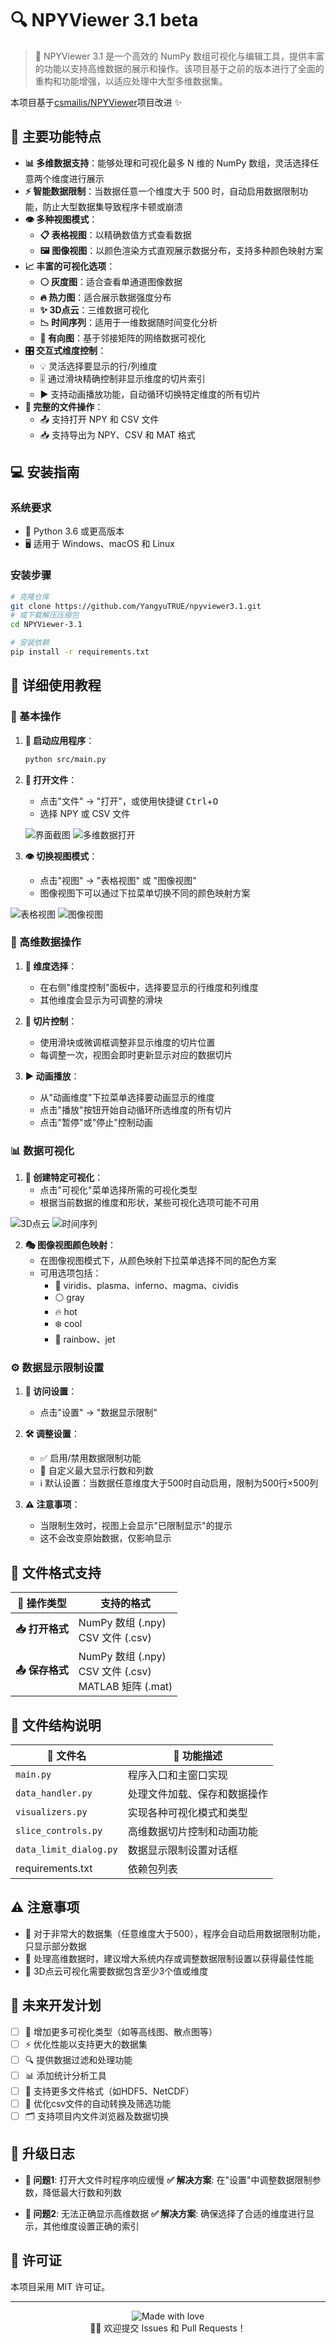 # 🔍 NPYViewer 3.1 beta

> 💫 NPYViewer 3.1 是一个高效的 NumPy 数组可视化与编辑工具，提供丰富的功能以支持高维数据的展示和操作。该项目基于之前的版本进行了全面的重构和功能增强，以适应处理中大型多维数据集。

本项目基于[csmailis/NPYViewer](https://github.com/csmailis/NPYViewer)项目改进 ✨

## 🚀 主要功能特点

- **📊 多维数据支持**：能够处理和可视化最多 N 维的 NumPy 数组，灵活选择任意两个维度进行展示
- **⚡ 智能数据限制**：当数据任意一个维度大于 500 时，自动启用数据限制功能，防止大型数据集导致程序卡顿或崩溃
- **👁️ 多种视图模式**：
  - **📋 表格视图**：以精确数值方式查看数据
  - **🖼️ 图像视图**：以颜色渲染方式直观展示数据分布，支持多种颜色映射方案
- **📈 丰富的可视化选项**：
  - **⚪ 灰度图**：适合查看单通道图像数据
  - **🔥 热力图**：适合展示数据强度分布
  - **✨ 3D点云**：三维数据可视化
  - **📉 时间序列**：适用于一维数据随时间变化分析
  - **🔄 有向图**：基于邻接矩阵的网络数据可视化
- **🎛️ 交互式维度控制**：
  - 💡 灵活选择要显示的行/列维度
  - 🎚️ 通过滑块精确控制非显示维度的切片索引
  - ▶️ 支持动画播放功能，自动循环切换特定维度的所有切片
- **📂 完整的文件操作**：
  - 📤 支持打开 NPY 和 CSV 文件
  - 📥 支持导出为 NPY、CSV 和 MAT 格式

## 💻 安装指南

### 系统要求
- 🐍 Python 3.6 或更高版本
- 🖥️ 适用于 Windows、macOS 和 Linux

### 安装步骤

```bash
# 克隆仓库
git clone https://github.com/YangyuTRUE/npyviewer3.1.git
# 或下载解压压缩包
cd NPYViewer-3.1

# 安装依赖
pip install -r requirements.txt
```

## 📖 详细使用教程

### 🔰 基本操作

1. **🚀 启动应用程序**：
   ```bash
   python src/main.py
   ```

2. **📂 打开文件**：
   - 点击"文件" → "打开"，或使用快捷键 <kbd>Ctrl</kbd>+<kbd>O</kbd>
   - 选择 NPY 或 CSV 文件
    
   ![界面截图](img/image.png)
   ![多维数据打开](img/image-1.png)

3. **👁️ 切换视图模式**：
   - 点击"视图" → "表格视图" 或 "图像视图"
   - 图像视图下可以通过下拉菜单切换不同的颜色映射方案
  
  ![表格视图](img/image-2.png)
  ![图像视图](img/image-3.png)

### 🧩 高维数据操作

1. **🔀 维度选择**：
   - 在右侧"维度控制"面板中，选择要显示的行维度和列维度
   - 其他维度会显示为可调整的滑块

2. **🔎 切片控制**：
   - 使用滑块或微调框调整非显示维度的切片位置
   - 每调整一次，视图会即时更新显示对应的数据切片

3. **▶️ 动画播放**：
   - 从"动画维度"下拉菜单选择要动画显示的维度
   - 点击"播放"按钮开始自动循环所选维度的所有切片
   - 点击"暂停"或"停止"控制动画

### 📊 数据可视化

1. **🎨 创建特定可视化**：
   - 点击"可视化"菜单选择所需的可视化类型
   - 根据当前数据的维度和形状，某些可视化选项可能不可用
  
  ![3D点云](img/image-4.png)
  ![时间序列](img/image-5.png)

2. **🎭 图像视图颜色映射**：
   - 在图像视图模式下，从颜色映射下拉菜单选择不同的配色方案
   - 可用选项包括：
     - 🌈 viridis、plasma、inferno、magma、cividis
     - ⚪ gray
     - 🔥 hot
     - ❄️ cool
     - 🌈 rainbow、jet

### ⚙️ 数据显示限制设置

1. **🔧 访问设置**：
   - 点击"设置" → "数据显示限制"

2. **🛠️ 调整设置**：
   - ✅ 启用/禁用数据限制功能
   - 📏 自定义最大显示行数和列数
   - ℹ️ 默认设置：当数据任意维度大于500时自动启用，限制为500行×500列

3. **⚠️ 注意事项**：
   - 当限制生效时，视图上会显示"已限制显示"的提示
   - 这不会改变原始数据，仅影响显示

## 📄 文件格式支持

| 🔣 操作类型 | 支持的格式 |
|---------|---------|
| **📥 打开格式** | NumPy 数组 (.npy)<br>CSV 文件 (.csv) |
| **📤 保存格式** | NumPy 数组 (.npy)<br>CSV 文件 (.csv)<br>MATLAB 矩阵 (.mat) |

## 📁 文件结构说明

| 📄 文件名 | 📝 功能描述 |
|---------|---------|
| `main.py` | 程序入口和主窗口实现 |
| `data_handler.py` | 处理文件加载、保存和数据操作 |
| `visualizers.py` | 实现各种可视化模式和类型 |
| `slice_controls.py` | 高维数据切片控制和动画功能 |
| `data_limit_dialog.py` | 数据显示限制设置对话框 |
| requirements.txt | 依赖包列表 |

## ⚠️ 注意事项

- 🚫 对于非常大的数据集（任意维度大于500），程序会自动启用数据限制功能，只显示部分数据
- 💾 处理高维数据时，建议增大系统内存或调整数据限制设置以获得最佳性能
- 📌 3D点云可视化需要数据包含至少3个值或维度

## 🔮 未来开发计划

- [ ] 🌟 增加更多可视化类型（如等高线图、散点图等）
- [ ] ⚡ 优化性能以支持更大的数据集
- [ ] 🔍 提供数据过滤和处理功能
- [ ] 📊 添加统计分析工具
- [ ] 📁 支持更多文件格式（如HDF5、NetCDF）
- [ ] 🔄 优化csv文件的自动转换及筛选功能
- [ ] 🗂️ 支持项目内文件浏览器及数据切换

## 🔧 升级日志

- **🐞 问题1**: 打开大文件时程序响应缓慢
  **✅ 解决方案**: 在"设置"中调整数据限制参数，降低最大行数和列数

- **🐞 问题2**: 无法正确显示高维数据
  **✅ 解决方案**: 确保选择了合适的维度进行显示，其他维度设置正确的索引

## 📜 许可证

本项目采用 MIT 许可证。

---

<p align="center">
  <img src="https://img.shields.io/badge/Made%20with-❤️-red.svg" alt="Made with love">
  <br>
  👨‍💻 欢迎提交 Issues 和 Pull Requests！
</p>
